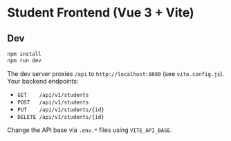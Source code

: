 # Student Frontend (Vue 3 + Vite)

## Dev
```bash
npm install
npm run dev
```

The dev server proxies `/api` to `http://localhost:8080` (see `vite.config.js`). Your backend endpoints:
- `GET    /api/v1/students`
- `POST   /api/v1/students`
- `PUT    /api/v1/students/{id}`
- `DELETE /api/v1/students/{id}`

Change the API base via `.env.*` files using `VITE_API_BASE`.
